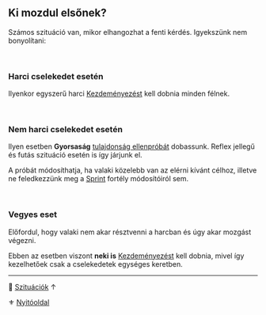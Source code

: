 ## Ki mozdul elsőnek?

Számos szituáció van, mikor elhangozhat a fenti kérdés. Igyekszünk nem bonyolítani:

<br />

### Harci cselekedet esetén

Ilyenkor egyszerű harci [Kezdeményezést](../064_02_02_kezdemenyezes.md) kell dobnia minden félnek.

<br />

### Nem harci cselekedet esetén

Ilyen esetben **Gyorsaság** [tulajdonság ellenpróbát](../014_02_tulajdonsagproba.md#tulajdons%C3%A1g-ellenpr%C3%B3ba) dobassunk. Reflex jellegű és futás szituáció esetén is így járjunk el.

A próbát módosíthatja, ha valaki közelebb van az elérni kívánt célhoz, illetve ne feledkezzünk meg a [Sprint](../fortelyok.altalanos/sprint.md) fortély módosítóiról sem.

<br />

### Vegyes eset

Előfordul, hogy valaki nem akar résztvenni a harcban és úgy akar mozgást végezni.

Ebben az esetben viszont **neki is** [Kezdeményezést](../064_02_02_kezdemenyezes.md) kell dobnia, mivel így kezelhetőek csak a cselekedetek egységes keretben.

---

🔗 [Szituációk](../150_szituaciok.md) ↑

⚜️ [Nyitóoldal](../start.md#15-szitu%C3%A1ci%C3%B3k)
